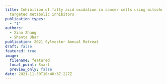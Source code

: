 ```yaml
---
title: Inhibition of fatty acid oxidation in cancer cells using mitochondria
  targeted metabolic inhibitors
publication_types:
  - "1"
authors:
  - Xiao Zhang
  - Shanta Dhar
publication: 2021 Sylvester Annual Retreat
draft: false
featured: true
image:
  filename: featured
  focal_point: Smart
  preview_only: false
date: 2021-11-30T16:40:37.227Z
---
```

